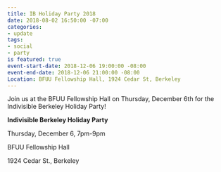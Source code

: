 ```yaml
---
title: IB Holiday Party 2018
date: 2018-08-02 16:50:00 -07:00
categories:
- update
tags:
- social
- party
is featured: true
event-start-date: 2018-12-06 19:00:00 -08:00
event-end-date: 2018-12-06 21:00:00 -08:00
Location: BFUU Fellowship Hall, 1924 Cedar St, Berkeley
---
```


Join us at the BFUU Fellowship Hall on Thursday, December 6th for the Indivisible Berkeley Holiday Party!

**Indivisible Berkeley Holiday Party**

Thursday, December 6, 7pm-9pm

BFUU Fellowship Hall

1924 Cedar St., Berkeley